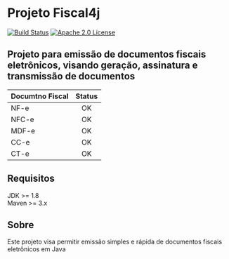 # Projeto Fiscal4j #

[![Build Status](https://travis-ci.org/BLACKFISHLABS/fiscal4j.svg?branch=master)](https://travis-ci.org/BLACKFISHLABS/fiscal4j)
[![Apache 2.0 License](https://img.shields.io/badge/license-apache%202.0-green.svg) ](https://github.com/BLACKFISHLABS/fiscal4j/blob/master/LICENSE)

## Projeto para emissão de documentos fiscais eletrônicos, visando geração, assinatura e transmissão de documentos ###

| Documtno Fiscal     | Status         |
| ------------------- | :------------: |
| NF-e                | OK             |
| NFC-e               | OK             |
| MDF-e               | OK             |
| CC-e                | OK             |
| CT-e                | OK             |

## Requisitos
JDK >= 1.8<br>
Maven >= 3.x

## Sobre
Este projeto visa permitir emissão simples e rápida de documentos fiscais eletrônicos em Java
